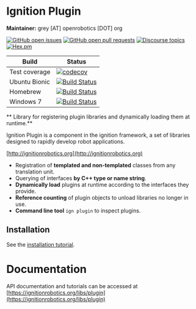 # Ignition Plugin

**Maintainer:** grey [AT] openrobotics [DOT] org

[![GitHub open issues](https://img.shields.io/github/issues-raw/ignitionrobotics/ign-plugin.svg)](https://github.com/ignitionrobotics/ign-plugin/issues)
[![GitHub open pull requests](https://img.shields.io/github/issues-pr-raw/ignitionrobotics/ign-plugin.svg)](https://github.com/ignitionrobotics/ign-plugin/pulls)
[![Discourse topics](https://img.shields.io/discourse/https/community.gazebosim.org/topics.svg)](https://community.gazebosim.org)
[![Hex.pm](https://img.shields.io/hexpm/l/plug.svg)](https://www.apache.org/licenses/LICENSE-2.0)

Build | Status
-- | --
Test coverage | [![codecov](https://codecov.io/gh/ignitionrobotics/ign-plugin/branch/master/graph/badge.svg)](https://codecov.io/gh/ignitionrobotics/ign-plugin/branch/master)
Ubuntu Bionic | [![Build Status](https://build.osrfoundation.org/job/ignition_plugin-ci-master-bionic-amd64/badge/icon)](https://build.osrfoundation.org/job/ignition_plugin-ci-master-bionic-amd64/)
Homebrew      | [![Build Status](https://build.osrfoundation.org/job/ignition_plugin-ci-master-bionic-amd64/badge/icon)](https://build.osrfoundation.org/job/ignition_plugin-ci-master-bionic-amd64/)
Windows 7     | [![Build Status](https://build.osrfoundation.org/job/ignition_plugin-ci-master-windows7-amd64/badge/icon)](https://build.osrfoundation.org/job/ignition_plugin-ci-master-windows7-amd64/)

** Library for registering plugin libraries and dynamically loading them at runtime.**

Ignition Plugin is a component in the ignition framework, a set
of libraries designed to rapidly develop robot applications.

[http://ignitionrobotics.org](http://ignitionrobotics.org)

* Registration of **templated and non-templated** classes from any translation unit.
* Querying of interfaces **by C++ type or name string**.
* **Dynamically load** plugins at runtime according to the interfaces they provide.
* **Reference counting** of plugin objects to unload libraries no longer in use.
* **Command line tool** `ign plugin` to inspect plugins.

## Installation

See the [installation tutorial](https://ignitionrobotics.org/api/plugin/1.2/installation.html).

# Documentation

API documentation and tutorials can be accessed at [https://ignitionrobotics.org/libs/plugin](https://ignitionrobotics.org/libs/plugin)
